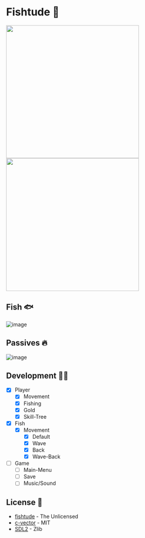 # Fishtude 🎣

<img src='https://github.com/FelipeIzolan/fishtude/assets/80170121/0d578ddd-105e-4be2-a0be-a31d7889f284' width=360 />
<img src='https://github.com/FelipeIzolan/fishtude/assets/80170121/1e1309a3-a293-479c-9c26-626c329709ab' width=360 />

## Fish 🐟

![image](https://github.com/FelipeIzolan/fishtude/assets/80170121/e6f6b2d0-139a-4cc3-a68b-6e7d8d996781)

## Passives 🔥

![image](https://github.com/FelipeIzolan/fishtude/assets/80170121/02c3e85b-f775-4e72-bc6e-e5d0d9eab47f)

## Development 👨‍💻

- [X] Player
    - [X] Movement
    - [X] Fishing
    - [X] Gold
    - [X] Skill-Tree

- [X] Fish
    - [X] Movement
        - [X] Default
        - [X] Wave
        - [X] Back
        - [X] Wave-Back

- [ ] Game
    - [ ] Main-Menu 
    - [ ] Save
    - [ ] Music/Sound

## License 📜

- [fishtude](https://github.com/FelipeIzolan/fishtude) - The Unlicensed
- [c-vector](https://github.com/eteran/c-vector) - MIT
- [SDL2](https://github.com/libsdl-org/SDL) - Zlib
